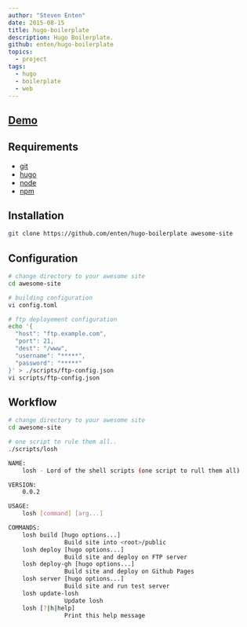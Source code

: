 ```yaml
---
author: "Steven Enten"
date: 2015-08-15
title: hugo-boilerplate
description: Hugo Boilerplate.
github: enten/hugo-boilerplate
topics:
  - project
tags:
  - hugo
  - boilerplate
  - web
---
```


## [Demo](http://enten.github.io/hugo-boilerplate/)

## Requirements

* [git](http://git-scm.com)
* [hugo](https://gohugo.io)
* [node](https://nodejs.org)
* [npm](https://www.npmjs.com/about)

## Installation

```bash
git clone https://github.com/enten/hugo-boilerplate awesome-site
```

## Configuration

```bash
# change directory to your awesome site
cd awesome-site

# building configuration
vi config.toml

# ftp deployement configuration
echo '{
  "host": "ftp.example.com",
  "port": 21,
  "dest": "/www",
  "username": "*****",
  "password": "*****"
}' > ./scripts/ftp-config.json
vi scripts/ftp-config.json
```

## Workflow

```bash
# change directory to your awesome site
cd awesome-site

# one script to rule them all..
./scripts/losh

NAME:
    losh - Lord of the shell scripts (one script to rull them all)

VERSION:
    0.0.2

USAGE:
    losh [command] [arg...]

COMMANDS:
    losh build [hugo options...]
                Build site into <root>/public
    losh deploy [hugo options...]
                Build site and deploy on FTP server
    losh deploy-gh [hugo options...]
                Build site and deploy on Github Pages
    losh server [hugo options...]
                Build site and run test server
    losh update-losh
                Update losh
    losh [?|h|help]
                Print this help message


```
